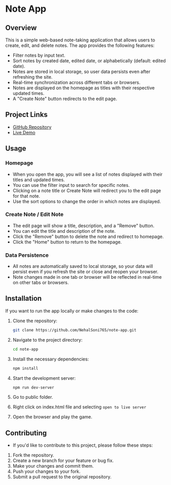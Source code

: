 # Note App

## Overview

This is a simple web-based note-taking application that allows users to create, edit, and delete notes. The app provides the following features:

- Filter notes by input text.
- Sort notes by created date, edited date, or alphabetically (default: edited date).
- Notes are stored in local storage, so user data persists even after refreshing the site.
- Real-time synchronization across different tabs or browsers.
- Notes are displayed on the homepage as titles with their respective updated times.
- A "Create Note" button redirects to the edit page.

## Project Links

- [GitHub Repository](https://github.com/NehalSoni765/note-app)
- [Live Demo](https://note-appv1.netlify.app)

## Usage

### Homepage

- When you open the app, you will see a list of notes displayed with their titles and updated times.
- You can use the filter input to search for specific notes.
- Clicking on a note title or Create Note will redirect you to the edit page for that note.
- Use the sort options to change the order in which notes are displayed.

### Create Note / Edit Note

- The edit page will show a title, description, and a "Remove" button.
- You can edit the title and description of the note.
- Click the "Remove" button to delete the note and redirect to homepage.
- Click the "Home" button to return to the homepage.

### Data Persistence

- All notes are automatically saved to local storage, so your data will persist even if you refresh the site or close and reopen your browser.
- Note changes made in one tab or browser will be reflected in real-time on other tabs or browsers.

## Installation

If you want to run the app locally or make changes to the code:

1. Clone the repository:

   ```bash
   git clone https://github.com/NehalSoni765/note-app.git
2. Navigate to the project directory:
   ```bash
   cd note-app
3. Install the necessary dependencies:
   ```bash
   npm install
4. Start the development server:
   ```bash
   npm run dev-server
5. Go to public folder.
6. Right click on index.html file and selecting `open to live server`
7. Open the browser and play the game.

## Contributing
- If you'd like to contribute to this project, please follow these steps:

1. Fork the repository.
2. Create a new branch for your feature or bug fix.
3. Make your changes and commit them.
4. Push your changes to your fork.
5. Submit a pull request to the original repository.
